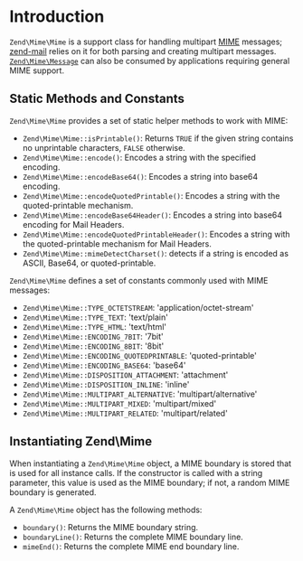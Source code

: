 # Introduction

`Zend\Mime\Mime` is a support class for handling multipart
[MIME](https://en.wikipedia.org/wiki/MIME) messages;
[zend-mail](https://github.com/zendframework/zend-mail) relies on it for both
parsing and creating multipart messages. [`Zend\Mime\Message`](message.md) can
also be consumed by applications requiring general MIME support.

## Static Methods and Constants

`Zend\Mime\Mime` provides a set of static helper methods to work with MIME:

- `Zend\Mime\Mime::isPrintable()`: Returns `TRUE` if the given string contains
  no unprintable characters, `FALSE` otherwise.
- `Zend\Mime\Mime::encode()`: Encodes a string with the specified encoding.
- `Zend\Mime\Mime::encodeBase64()`: Encodes a string into base64 encoding.
- `Zend\Mime\Mime::encodeQuotedPrintable()`: Encodes a string with the
  quoted-printable mechanism.
- `Zend\Mime\Mime::encodeBase64Header()`: Encodes a string into base64 encoding
  for Mail Headers.
- `Zend\Mime\Mime::encodeQuotedPrintableHeader()`: Encodes a string with the
  quoted-printable mechanism for Mail Headers.
- `Zend\Mime\Mime::mimeDetectCharset()`: detects if a string is encoded as
  ASCII, Base64, or quoted-printable.

`Zend\Mime\Mime` defines a set of constants commonly used with MIME messages:

* `Zend\Mime\Mime::TYPE_OCTETSTREAM`: 'application/octet-stream'
* `Zend\Mime\Mime::TYPE_TEXT`: 'text/plain'
* `Zend\Mime\Mime::TYPE_HTML`: 'text/html'
* `Zend\Mime\Mime::ENCODING_7BIT`: '7bit'
* `Zend\Mime\Mime::ENCODING_8BIT`: '8bit'
* `Zend\Mime\Mime::ENCODING_QUOTEDPRINTABLE`: 'quoted-printable'
* `Zend\Mime\Mime::ENCODING_BASE64`: 'base64'
* `Zend\Mime\Mime::DISPOSITION_ATTACHMENT`: 'attachment'
* `Zend\Mime\Mime::DISPOSITION_INLINE`: 'inline'
* `Zend\Mime\Mime::MULTIPART_ALTERNATIVE`: 'multipart/alternative'
* `Zend\Mime\Mime::MULTIPART_MIXED`: 'multipart/mixed'
* `Zend\Mime\Mime::MULTIPART_RELATED`: 'multipart/related'

## Instantiating Zend\\Mime

When instantiating a `Zend\Mime\Mime` object, a MIME boundary is stored that is
used for all instance calls. If the constructor is called with a string
parameter, this value is used as the MIME boundary; if not, a random MIME
boundary is generated.

A `Zend\Mime\Mime` object has the following methods:

- `boundary()`: Returns the MIME boundary string.
- `boundaryLine()`: Returns the complete MIME boundary line.
- `mimeEnd()`: Returns the complete MIME end boundary line.

